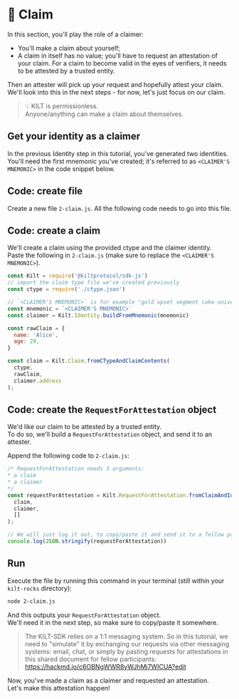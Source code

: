 # 💬 Claim

In this section, you'll play the role of a <span class="label-role claimer">claimer</span>:  
* You'll make a claim about yourself;  
* A claim in itself has no value; you'll have to request an attestation of your claim. For a claim to become valid in the eyes of <span class="label-role verifier">verifiers</span>, it needs to be attested by a trusted entity.

Then an <span class="label-role attester">attester</span> will pick up your request and hopefully attest your claim. We'll look into this in the next steps - for now, let's just focus on our claim.    


> 💡 KILT is permissionless.   
> Anyone/anything can make a claim about themselves.

<!-- and a *RequestForAttestaion* object, which we will share with the other participants, so that they can attest it. -->
  
## Get your identity as a claimer  
In the previous Identity step in this tutorial, you've generated two identities.    
You'll need the first mnemonic you've created; it's referred to as `<CLAIMER'S MNEMONIC>` in the code snippet below.   

## Code: create file 

Create a new file `2-claim.js`. 
All the following code needs to go into this file.  

## Code: create a claim
We'll create a claim using the provided ctype and the claimer identity.  
Paste the following in `2-claim.js` (make sure to replace the `<CLAIMER'S MNEMONIC>`).  

```javascript 
const Kilt = require('@kiltprotocol/sdk-js')
// import the claim type file we've created previously
const ctype = require('./ctype.json')

// `<CLAIMER'S MNEMONIC>` is for example "gold upset segment cake universe carry demand comfort dawn invite element capital"
const mnemonic = `<CLAIMER'S MNEMONIC>` 
const claimer = Kilt.Identity.buildFromMnemonic(mnemonic)

const rawClaim = {
  name: 'Alice',
  age: 29,
}

const claim = Kilt.Claim.fromCTypeAndClaimContents(
  ctype,
  rawClaim,
  claimer.address
);
```

## Code: create the `RequestForAttestation` object  

We'd like our claim to be attested by a trusted entity.  
To do so, we'll build a `RequestForAttestation` object, and send it to an attester.   

Append the following code to `2-claim.js`:

```javascript
/* RequestForAttestation needs 3 arguments: 
* a claim
* a claimer
*/
const requestForAttestation = Kilt.RequestForAttestation.fromClaimAndIdentity(
  claim,
  claimer,
  []
);

// We will just log it out, to copy/paste it and send it to a fellow participant
console.log(JSON.stringify(requestForAttestation))
``` 

## Run 
Execute the file by running this command in your terminal (still within your `kilt-rocks` directory):
```bash
node 2-claim.js
```  

And this outputs your `RequestForAttestation` object.  
We'll need it in the next step, so make sure to copy/paste it somewhere.   

> The KILT-SDK relies on a 1:1 messaging system. So in this tutorial, we need to "simulate" it by exchanging our requests via other messaging systems: 
> email, chat, or simply by pasting requests for attestations in this shared document for fellow participants: https://hackmd.io/c6OBNgWWR8yWJhMj7WICUA?edit  

Now, you've made a claim as a <span class="label-role claimer">claimer</span> and requested an attestation.  
Let's make this attestation happen!

